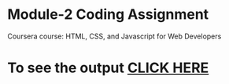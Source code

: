 # Module-2 Coding Assignment

Coursera course: HTML, CSS, and Javascript for Web Developers

# To see the output [CLICK HERE](https://tobi-ik.github.io/John-Hopkins-HTML-CSS-and-JavaScript-for-Web-Developers/Assignments./Module-2/index.html)
